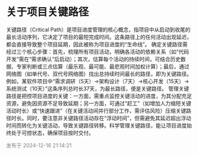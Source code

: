 
# 关于项目关键路径
关键路径（Critical Path）是项目进度管理的核心概念，指项目中从启动到收尾的最长活动序列，它决定了项目的最短完成时间。这条路径上的任何活动出现延迟，都会直接导致整个项目延期，因此被称为项目进度的“生命线”。
确定关键路径需经过三个核心步骤：首先，梳理所有项目活动，明确各活动的依赖关系（如“代码开发”需在“需求确认”后启动）；其次，估算每个活动的持续时间，可结合历史数据、专家判断或三点估算（最乐观、最可能、最悲观时间加权计算）；最后，通过网络图（如单代号、双代号网络图）找出总持续时间最长的路径，即为关键路径。例如，某软件项目中“需求调研（5天）→架构设计（7天）→核心开发（15天）→系统测试（10天）”这条序列总时长37天，为最长路径，便是关键路径。
管理关键路径是把控项目进度的关键：一方面，需重点监控关键活动的进度，为其分配充足资源，避免因资源不足导致延期；另一方面，可通过“赶工”（如增加人力缩短关键活动时长）或“快速跟进”（在关键活动间并行部分工作，需评估风险）压缩关键路径时长。同时，要注意非关键路径活动存在“浮动时间”，但需避免其延迟超出浮动时间而转化为关键活动，导致关键路径转移。科学管理关键路径，能让项目进度始终处于可控状态，确保项目按时交付。


<span style="color: gray;">发布于 2024-12-16 21:14:21</span>
